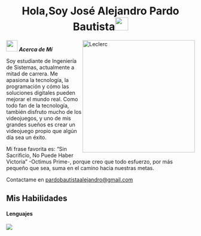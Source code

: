 <h1 align="center"><b>Hola,Soy José Alejandro Pardo Bautista</b><img src="https://media.giphy.com/media/hvRJCLFzcasrR4ia7z/giphy.gif" width="35"></h1>
<!--  -->
<img align="right" width=300px alt="Leclerc" src="https://github.com/user-attachments/assets/8755c16a-ad17-4639-bde0-8682c9e26ebc" />

<img src="https://media.giphy.com/media/ObNTw8Uzwy6KQ/giphy.gif" width="30px">&nbsp;***Acerca de Mí***

Soy estudiante de Ingeniería de Sistemas, actualmente a mitad de carrera. Me apasiona la tecnología, la programación y cómo las soluciones digitales pueden mejorar el mundo real. Como todo fan de la tecnología, también disfruto mucho de los videojuegos, y uno de mis grandes sueños es crear un videojuego propio que algún día sea un éxito.

Mi frase favorita es: “Sin Sacrificio, No Puede Haber Victoria” -Octimus Prime-, porque creo que todo esfuerzo, por más pequeño que sea, suma en el camino hacia nuestras metas.

Contactame en pardobautistaalejandro@gmail.com


## Mis Habilidades
<h4> Lenguajes </h4>
<span> 
  
  <img src="https://img.shields.io/badge/Java-ED8B00?style=for-the-badge&logo=java&logoColor=white">
  </span>



